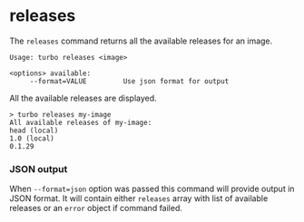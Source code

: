 # releases

The `releases` command returns all the available releases for an image. 

```
Usage: turbo releases <image>

<options> available:
     --format=VALUE         Use json format for output
```

All the available releases are displayed.

```
> turbo releases my-image
All available releases of my-image:
head (local)
1.0 (local)
0.1.29
```

### JSON output

When `--format=json` option was passed this command will provide output in JSON format. It will contain either `releases` array with list of available releases or an `error` object if command failed.